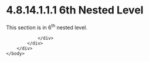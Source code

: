 <html dir="LTR" xmlns:mshelp="http://msdn.microsoft.com/mshelp" xmlns:ddue="http://ddue.schemas.microsoft.com/authoring/2003/5" xmlns:xlink="http://www.w3.org/1999/xlink" xmlns:tool="http://www.microsoft.com/tooltip">
    <head>
        <meta http-equiv="Content-Type" content="text/html; CHARSET=utf-8"></meta>
        <meta name="save" content="history"></meta>
        <title>4.8.14.1.1.1 6th Nested Level</title>
        <xml>
            <mshelp:toctitle title="4.8.14.1.1.1 6th Nested Level"></mshelp:toctitle>
            <mshelp:rltitle title="[MS-CANARYBLOCK]: 6th Nested Level"></mshelp:rltitle>
            <mshelp:keyword index="A" term="7921ee24-537c-4a88-bef0-1d1129ed698b"></mshelp:keyword>
            <mshelp:attr name="DCSext.ContentType" value="open specification"></mshelp:attr>
            <mshelp:attr name="AssetID" value="7921ee24-537c-4a88-bef0-1d1129ed698b"></mshelp:attr>
            <mshelp:attr name="TopicType" value="kbRef"></mshelp:attr>
            <mshelp:attr name="DCSext.Title" value="[MS-CANARYBLOCK]: 6th Nested Level" />
        </xml>
    </head>
    <body>
        <div id="header">
            <h1 class="heading">4.8.14.1.1.1 6th Nested Level</h1>
        </div>
        <div id="mainSection">
            <div id="mainBody">
                <div id="allHistory" class="saveHistory"></div>
                <div id="sectionSection0" class="section" name="collapseableSection">
                    

<p>This section is in 6<sup>th</sup> nested level.</p>


                </div>
            </div>
        </div>
    </body>
</html>